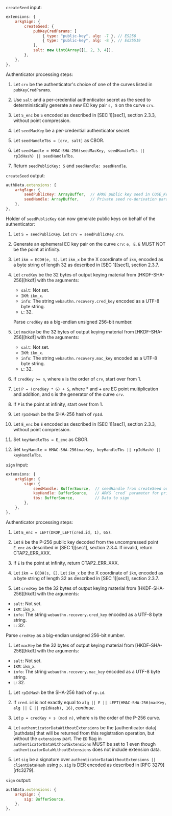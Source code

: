 


`createSeed` input:
```js
extensions: {
    arkgSign: {
        createSeed: {
            pubKeyCredParams: [
                { type: "public-key", alg: -7 }, // ES256
                { type: "public-key", alg: -8 }, // Ed25519
            ],
            salt: new Uint8Array([1, 2, 3, 4]),
        },
    },
},
```

Authenticator processing steps:

 1. Let `crv` be the authenticator's choice of one of the curves listed in `pubKeyCredParams`.

 2. Use `salt` and a per-credential authenticator secret as the seed to deterministically generate
    a new EC key pair `s, S` on the curve `crv`.

 3. Let `S_enc` be `S` encoded as described in [SEC 1][sec1], section 2.3.3, without point compression.

 4. Let `seedMacKey` be a per-credential authenticator secret.

 5. Let `seedHandleTbs = [crv, salt]` as CBOR.

 6. Let `seedHandle = HMAC-SHA-256(seedMacKey, seedHandleTbs || rpIdHash) || seedHandleTbs`.

 7. Return `seedPublicKey: S` and `seedHandle: seedHandle`.


`createSeed` output:
```js
authData.extensions: {
    arkgSign: {
        seedPublicKey: ArrayBuffer,  // ARKG public key seed in COSE_Key format
        seedHandle: ArrayBuffer,     // Private seed re-derivation parameters for the authenticator (will include salt and curve ID)
    },
},
```

Holder of `seedPublicKey` can now generate public keys on behalf of the authenticator:

 1. Let `S = seedPublicKey`. Let `crv = seedPublicKey.crv`.

 2. Generate an ephemeral EC key pair on the curve `crv`: `e, E`. `E` MUST NOT be the point at infinity.

 3. Let `ikm = ECDH(e, S)`. Let `ikm_x` be the X coordinate of `ikm`, encoded as
    a byte string of length 32 as described in [SEC 1][sec1], section 2.3.7.

 4. Let `credKey` be the 32 bytes of output keying material from
    [HKDF-SHA-256][hkdf] with the arguments:

    - `salt`: Not set.
    - `IKM`: `ikm_x`.
    - `info`: The string `webauthn.recovery.cred_key` encoded as a UTF-8 byte string.
    - `L`: 32.

    Parse `credKey` as a big-endian unsigned 256-bit number.

 5. Let `macKey` be the 32 bytes of output keying material from [HKDF-SHA-256][hkdf] with the arguments:

    - `salt`: Not set.
    - `IKM`: `ikm_x`.
    - `info`: The string `webauthn.recovery.mac_key` encoded as a UTF-8 byte string.
    - `L`: 32.

 6. If `credKey >= n`, where `n` is the order of `crv`, start over from 1.

 7. Let `P = (credKey * G) + S`, where * and + are EC point multiplication and addition,
    and `G` is the generator of the curve `crv`.

 8. If `P` is the point at infinity, start over from 1.

 9. Let `rpIdHash` be the SHA-256 hash of `rpId`.

10. Let `E_enc` be `E` encoded as described in [SEC 1][sec1], section 2.3.3, without point compression.

11. Set `keyHandleTbs = E_enc` as CBOR.

12. Set `keyHandle = HMAC-SHA-256(macKey, keyHandleTbs || rpIdHash) || keyHandleTbs`.


`sign` input:
```js
extensions: {
    arkgSign: {
        sign: {
            seedHandle: BufferSource,  // seedHandle from createSeed output
            keyHandle: BufferSource,   // ARKG `cred` parameter for private key derivation
            tbs: BufferSource,         // Data to sign
        },
    },
},
```

Authenticator processing steps:

 1. Let `E_enc = LEFT(DROP_LEFT(cred.id, 1), 65)`.

 1. Let `E` be the P-256 public key decoded from the uncompressed point
  `E_enc` as described in [SEC 1][sec1], section 2.3.4. If invalid,
  return CTAP2_ERR_XXX.

 1. If `E` is the point at infinity, return CTAP2_ERR_XXX.

 1. Let `ikm = ECDH(s, E)`. Let `ikm_x` be the X coordinate of `ikm`,
  encoded as a byte string of length 32 as described in
  [SEC 1][sec1], section 2.3.7.

 1. Let `credKey` be the 32 bytes of output keying material from [HKDF-SHA-256][hkdf]
  with the arguments:

  - `salt`: Not set.
  - `IKM`: `ikm_x`.
  - `info`: The string `webauthn.recovery.cred_key` encoded as a UTF-8 byte string.
  - `L`: 32.

  Parse `credKey` as a big-endian unsigned 256-bit number.

 1. Let `macKey` be the 32 bytes of output keying material from [HKDF-SHA-256][hkdf]
  with the arguments:

  - `salt`: Not set.
  - `IKM`: `ikm_x`.
  - `info`: The string `webauthn.recovery.mac_key` encoded as a UTF-8 byte string.
  - `L`: 32.

 1. Let `rpIdHash` be the SHA-256 hash of `rp.id`.

 1. If `cred.id` is not exactly equal to `alg || E || LEFT(HMAC-SHA-256(macKey, alg
  || E || rpIdHash), 16)`, _continue_.

 1. Let `p = credKey + s (mod n)`, where `n` is the order of the P-256
  curve.

 1. Let `authenticatorDataWithoutExtensions` be the [authenticator
  data][authdata] that will be returned from this registration operation,
  but without the `extensions` part. The `ED` flag in
  `authenticatorDataWithoutExtensions` MUST be set to 1 even though
  `authenticatorDataWithoutExtensions` does not include extension data.

 1. Let `sig` be a signature over `authenticatorDataWithoutExtensions ||
  clientDataHash` using `p`. `sig` is DER encoded as described in [RFC
  3279][rfc3279].

`sign` output:
```js
authData.extensions: {
    arkgSign: {
        sig: BufferSource,
    },
},
```
